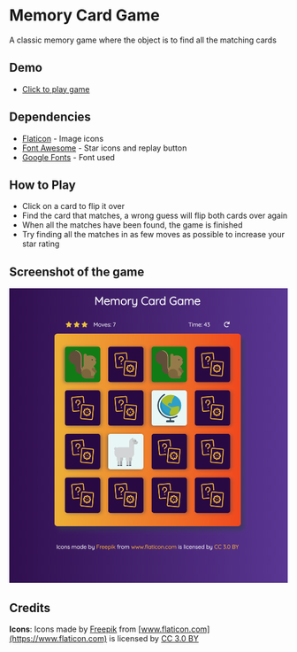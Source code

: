 # Memory Card Game
A classic memory game where the object is to find all the matching cards

## Demo

- [Click to play game](https://relaxed-euler-181915.netlify.app/)

## Dependencies
* [Flaticon](https://www.flaticon.com/) - Image icons
* [Font Awesome](https://fontawesome.com/?from=io) - Star icons and replay button
* [Google Fonts](https://fonts.google.com/) - Font used

## How to Play
* Click on a card to flip it over
* Find the card that matches, a wrong guess will flip both cards over again
* When all the matches have been found, the game is finished
* Try finding all the matches in as few moves as possible to increase your star rating

## Screenshot of the game

![alt text](media/screenshot.png "Screenshot of the game")

## Credits
**Icons**: Icons made by [Freepik](http://www.freepik.com) from [www.flaticon.com](https://www.flaticon.com) is licensed by [CC 3.0 BY](http://creativecommons.org/licenses/by/3.0/)

